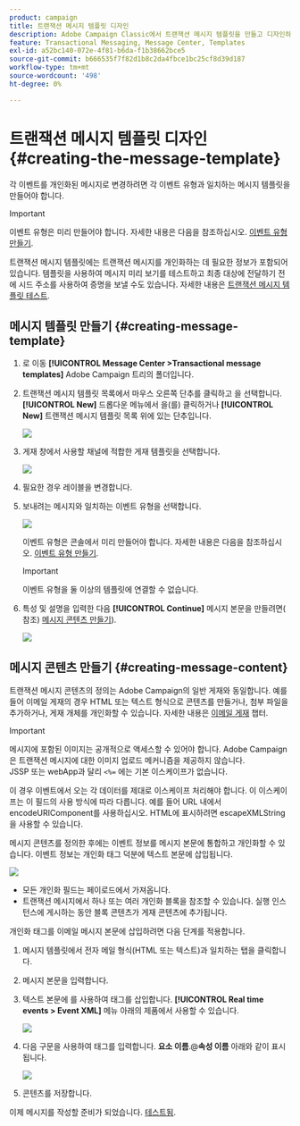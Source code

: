 ```yaml
---
product: campaign
title: 트랜잭션 메시지 템플릿 디자인
description: Adobe Campaign Classic에서 트랜잭션 메시지 템플릿을 만들고 디자인하는 방법을 알아봅니다
feature: Transactional Messaging, Message Center, Templates
exl-id: a52bc140-072e-4f81-b6da-f1b38662bce5
source-git-commit: b666535f7f82d1b8c2da4fbce1bc25cf8d39d187
workflow-type: tm+mt
source-wordcount: '498'
ht-degree: 0%

---
```


# 트랜잭션 메시지 템플릿 디자인 {#creating-the-message-template}



각 이벤트를 개인화된 메시지로 변경하려면 각 이벤트 유형과 일치하는 메시지 템플릿을 만들어야 합니다.

>[!IMPORTANT]
>
>이벤트 유형은 미리 만들어야 합니다. 자세한 내용은 다음을 참조하십시오. [이벤트 유형 만들기](../../message-center/using/creating-event-types.md).

트랜잭션 메시지 템플릿에는 트랜잭션 메시지를 개인화하는 데 필요한 정보가 포함되어 있습니다. 템플릿을 사용하여 메시지 미리 보기를 테스트하고 최종 대상에 전달하기 전에 시드 주소를 사용하여 증명을 보낼 수도 있습니다. 자세한 내용은 [트랜잭션 메시지 템플릿 테스트](../../message-center/using/testing-message-templates.md).

## 메시지 템플릿 만들기 {#creating-message-template}

1. 로 이동 **[!UICONTROL Message Center >Transactional message templates]** Adobe Campaign 트리의 폴더입니다.

1. 트랜잭션 메시지 템플릿 목록에서 마우스 오른쪽 단추를 클릭하고 을 선택합니다. **[!UICONTROL New]** 드롭다운 메뉴에서 을(를) 클릭하거나 **[!UICONTROL New]** 트랜잭션 메시지 템플릿 목록 위에 있는 단추입니다.

   ![](assets/messagecenter_create_model_001.png)

1. 게재 창에서 사용할 채널에 적합한 게재 템플릿을 선택합니다.

   ![](assets/messagecenter_create_model_002.png)

1. 필요한 경우 레이블을 변경합니다.

1. 보내려는 메시지와 일치하는 이벤트 유형을 선택합니다.

   ![](assets/messagecenter_create_model_003.png)

   이벤트 유형은 콘솔에서 미리 만들어야 합니다. 자세한 내용은 다음을 참조하십시오. [이벤트 유형 만들기](../../message-center/using/creating-event-types.md).

   >[!IMPORTANT]
   >
   >이벤트 유형을 둘 이상의 템플릿에 연결할 수 없습니다.

1. 특성 및 설명을 입력한 다음 **[!UICONTROL Continue]** 메시지 본문을 만들려면( 참조) [메시지 콘텐츠 만들기](#creating-message-content)).

   ![](assets/messagecenter_create_model_004.png)

## 메시지 콘텐츠 만들기 {#creating-message-content}

트랜잭션 메시지 콘텐츠의 정의는 Adobe Campaign의 일반 게재와 동일합니다. 예를 들어 이메일 게재의 경우 HTML 또는 텍스트 형식으로 콘텐츠를 만들거나, 첨부 파일을 추가하거나, 게재 개체를 개인화할 수 있습니다. 자세한 내용은 [이메일 게재](../../delivery/using/about-email-channel.md) 챕터.

>[!IMPORTANT]
>
>메시지에 포함된 이미지는 공개적으로 액세스할 수 있어야 합니다. Adobe Campaign은 트랜잭션 메시지에 대한 이미지 업로드 메커니즘을 제공하지 않습니다.\
>JSSP 또는 webApp과 달리 `<%=` 에는 기본 이스케이프가 없습니다.
>
>이 경우 이벤트에서 오는 각 데이터를 제대로 이스케이프 처리해야 합니다. 이 이스케이프는 이 필드의 사용 방식에 따라 다릅니다. 예를 들어 URL 내에서 encodeURIComponent를 사용하십시오. HTML에 표시하려면 escapeXMLString을 사용할 수 있습니다.

메시지 콘텐츠를 정의한 후에는 이벤트 정보를 메시지 본문에 통합하고 개인화할 수 있습니다. 이벤트 정보는 개인화 태그 덕분에 텍스트 본문에 삽입됩니다.

![](assets/messagecenter_create_content_001.png)

* 모든 개인화 필드는 페이로드에서 가져옵니다.
* 트랜잭션 메시지에서 하나 또는 여러 개인화 블록을 참조할 수 있습니다. 실행 인스턴스에 게시하는 동안 블록 콘텐츠가 게재 콘텐츠에 추가됩니다.

개인화 태그를 이메일 메시지 본문에 삽입하려면 다음 단계를 적용합니다.

1. 메시지 템플릿에서 전자 메일 형식(HTML 또는 텍스트)과 일치하는 탭을 클릭합니다.

1. 메시지 본문을 입력합니다.

1. 텍스트 본문에 를 사용하여 태그를 삽입합니다. **[!UICONTROL Real time events > Event XML]** 메뉴 아래의 제품에서 사용할 수 있습니다.

   ![](assets/messagecenter_create_custo_002.png)

1. 다음 구문을 사용하여 태그를 입력합니다. **요소 이름**.@**속성 이름** 아래와 같이 표시됩니다.

   ![](assets/messagecenter_create_custo_003.png)

1. 콘텐츠를 저장합니다.

이제 메시지를 작성할 준비가 되었습니다. [테스트됨](../../message-center/using/testing-message-templates.md).
